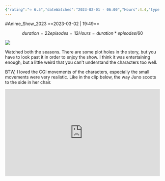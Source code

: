 ```yaml
---
{"rating":"⭐ 6.5","dateWatched":"2023-02-01 - 06:00","Hours":4.4,"type":"series","subType":"series","title":"Beastars","englishTitle":"Beastars","year":2019,"dataSource":"MALAPI","url":"https://myanimelist.net/anime/39195/Beastars","id":39195,"genres":["Drama","Slice of Life"],"studios":["Orange"],"episodes":12,"duration":"22 min per ep","onlineRating":7.85,"actors":null,"image":"https://cdn.myanimelist.net/images/anime/1234/102008.jpg","released":true,"streamingServices":["Netflix"],"airing":false,"airedFrom":"10/10/2019","airedTo":"26/12/2019","watched":false,"lastWatched":"","personalRating":0,"tags":["mediaDB/tv/series"],"dg-publish":true,"permalink":"/media-db/series/beastars-2019/","dgPassFrontmatter":true,"noteIcon":"1","created":"2023-11-14T21:08:36.269+05:30","updated":"2023-12-10T19:35:41.012+05:30"}
---
```


#Anime_Show_2023 
==2023-03-02 | 19:49==
```math
duration = 22
episodes = 12
Hours = duration * episodes / 60
```
<img src="https://cdn.myanimelist.net/images/anime/1234/102008.jpg">

Watched both the seasons. There are some plot holes in the story, but you have to look past it in order to enjoy the show. I think it was entertaining enough, but a little weird that you can't understand the characters too well.

BTW, I loved the CGI movements of the characters, especially the small movements were very realistic. Like in the clip below, the way Juno scoots to the side in her chair.

<div style="position: relative; padding-bottom: 56.25%; /* 16:9 aspect ratio */">
  <iframe
    src="https://www.youtube.com/embed/H5RZw1EhZ9I"
    style="position: absolute; top: 0; left: 0; width: 100%; height: 100%;"
    allow="autoplay; fullscreen"
    frameborder="0"
    scrolling="no"
  ></iframe>
</div>